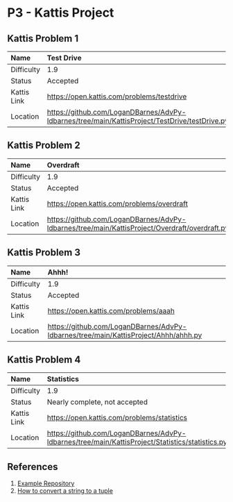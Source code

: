 # P3 - Kattis Project

## Kattis Problem 1

| Name | Test Drive |
|:---|:---|
| Difficulty | 1.9 |
| Status | Accepted |
| Kattis Link | https://open.kattis.com/problems/testdrive |
| Location | https://github.com/LoganDBarnes/AdvPy-ldbarnes/tree/main/KattisProject/TestDrive/testDrive.py |

## Kattis Problem 2

| Name | Overdraft |
|:---|:---|
| Difficulty | 1.9 |
| Status | Accepted |
| Kattis Link | https://open.kattis.com/problems/overdraft |
| Location | https://github.com/LoganDBarnes/AdvPy-ldbarnes/tree/main/KattisProject/Overdraft/overdraft.py |

## Kattis Problem 3

| Name | Ahhh! |
|:---|:---|
| Difficulty | 1.9 |
| Status | Accepted |
| Kattis Link | https://open.kattis.com/problems/aaah |
| Location | https://github.com/LoganDBarnes/AdvPy-ldbarnes/tree/main/KattisProject/Ahhh/ahhh.py |

## Kattis Problem 4

| Name | Statistics |
|:---|:---|
| Difficulty | 1.9 |
| Status | Nearly complete, not accepted |
| Kattis Link | https://open.kattis.com/problems/statistics |
| Location | https://github.com/LoganDBarnes/AdvPy-ldbarnes/tree/main/KattisProject/Statistics/statistics.py |

## References

1. [Example Repository](https://github.com/rambasnet/Kattis-Demos-Testing)
2. [How to convert a string to a tuple](https://www.geeksforgeeks.org/python-convert-string-to-tuple/)